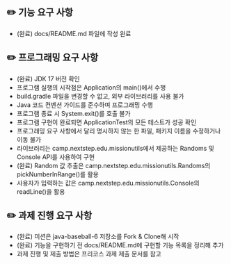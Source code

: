 ## ✏️ 기능 요구 사항
- (완료) docs/README.md 파일에 작성 완료 

## ✏️ 프로그래밍 요구 사항
- (완료) JDK 17 버전 확인
- 프로그램 실행의 시작점은 Application의 main()에서 수행
- build.gradle 파일을 변경할 수 없고, 외부 라이브러리를 사용 불가
- Java 코드 컨벤션 가이드를 준수하며 프로그래밍 수행
- 프로그램 종료 시 System.exit()를 호출 불가
- 프로그램 구현이 완료되면 ApplicationTest의 모든 테스트가 성공 확인
- 프로그래밍 요구 사항에서 달리 명시하지 않는 한 파일, 패키지 이름을 수정하거나 이동 불가
- 라이브러리는 camp.nextstep.edu.missionutils에서 제공하는 Randoms 및 Console API를 사용하여 구현
- (완료) Random 값 추출은 camp.nextstep.edu.missionutils.Randoms의 pickNumberInRange()를 활용 
- 사용자가 입력하는 값은 camp.nextstep.edu.missionutils.Console의 readLine()을 활용

## ✏️ 과제 진행 요구 사항
- (완료) 미션은 java-baseball-6 저장소를 Fork & Clone해 시작
- (완료) 기능을 구현하기 전 docs/README.md에 구현할 기능 목록을 정리해 추가
- 과제 진행 및 제출 방법은 프리코스 과제 제출 문서를 참고